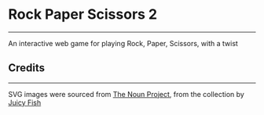 # Rock Paper Scissors 2

---

An interactive web game for playing Rock, Paper, Scissors, with a twist

## Credits

 ---

SVG images were sourced from [The Noun Project](https://thenounproject.com/), from the collection by [Juicy Fish](https://thenounproject.com/admin885/)